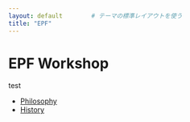 ```yaml
---
layout: default        # テーマの標準レイアウトを使う
title: "EPF"
---
```


# EPF Workshop
test

- [Philosophy](/philosophy/)
- [History](/history/)


